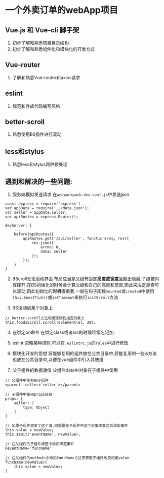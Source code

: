 
# 一个外卖订单的webApp项目
## Vue.js 和 Vue-cli 脚手架
1. 初步了解和熟悉项目目录结构
2. 初步了解和熟悉组件化和模块化的开发方式


## Vue-router
1. 了解和熟悉Vue-router和axios请求

## eslint
1. 规范和养成代码编写风格

## better-scroll
1. 熟悉使用BS插件进行滚动

## less和stylus
1. 熟悉less和stylus两种预处理

## 遇到和解决的一些问题: 
1. 服务端模拟发送请求
在`webpackpack.dev.conf.js`中发送json
```
const express = require('express')
var appData = require('../data.json');
var seller = appData.seller;
var apiRoutes = express.Router();

devServer: {
    ...
    before(apiRoutes){
        apiRoutes.get('/api/seller', function(req, res){
            res.json({
                errno: 0,
                data: seller
            });
        });
    }
}
```
2. BScroll无法滚动界面
布局应当是父级有固定**高度或宽度**且超出隐藏,子级被内容撑开,在BS初始化的时候会计算父级和自己的高度和宽度,因此来决定是否可以滚动,因此初始化的**时机**很重要,一般在钩子函数`mounted`或`created`中使用`this.$nextTick()`或`setTimeout`来执行`initScroll`方法

3. BS滚动到某个对象上
```
// better-scroll方法动画滚动到指定对象上
this.foodsScroll.scrollToElement(el, 20);
```
4. 在绑定on命令
在绑定class或者src的时候经常忘记加:

5. eslint
忽略某种规则,可以在`.eslintrc.js`的`rules`中进行修改

6. 模块化开发的思想
将能够复用的组件放在公共目录中,将能复用的一些js方法也放在公共目录中,以便在vue组件中引入并使用

7. 父子组件的数据通信
父组件data中对象在子组件中使用
```
// 父组件中传参到子组件
<parent :seller='seller'></parent>

// 子组件中使用props获取
props: {
    seller: {
        type: Object
    }
}

// 如果子组件改变了这个值,则需要在子组件中这个对象改变之后添加事件
this.value = newValue;
this.$emit('eventName', newValue);

// 在父组件的子组件标签中添加绑定事件
@eventName='funcName'

// 在父组件的methods中添加funcName方法来获取子组件改变的值value
funcName(newValue){
    this.value = newValue;
}

